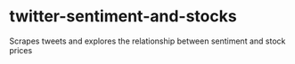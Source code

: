 # twitter-sentiment-and-stocks
Scrapes tweets and explores the relationship between sentiment and stock prices
